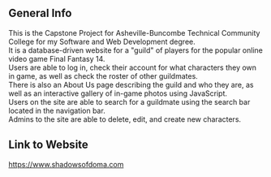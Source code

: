 ## General Info
This is the Capstone Project for Asheville-Buncombe Technical Community College for my Software and Web Development degree.<br>
It is a database-driven website for a "guild" of players for the popular online video game Final Fantasy 14.<br>
Users are able to log in, check their account for what characters they own in game, as well as check the roster of other guildmates.<br>
There is also an About Us page describing the guild and who they are, as well as an interactive gallery of in-game photos using JavaScript.<br>
Users on the site are able to search for a guildmate using the search bar located in the navigation bar.<br>
Admins to the site are able to delete, edit, and create new characters.

## Link to Website
https://www.shadowsofdoma.com
